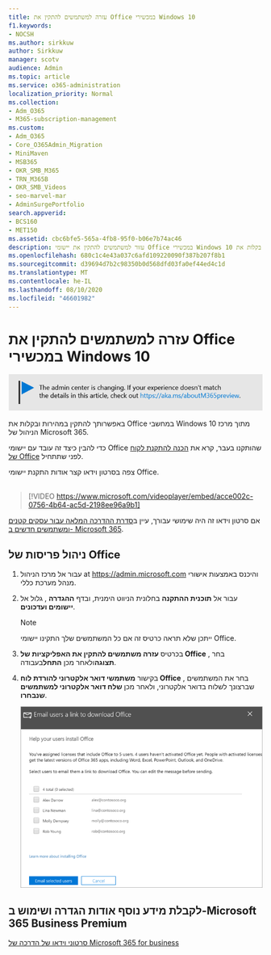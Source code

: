 ```yaml
---
title: עזרה למשתמשים להתקין את Office במכשירי Windows 10
f1.keywords:
- NOCSH
ms.author: sirkkuw
author: Sirkkuw
manager: scotv
audience: Admin
ms.topic: article
ms.service: o365-administration
localization_priority: Normal
ms.collection:
- Adm_O365
- M365-subscription-management
ms.custom:
- Adm_O365
- Core_O365Admin_Migration
- MiniMaven
- MSB365
- OKR_SMB_M365
- TRN_M365B
- OKR_SMB_Videos
- seo-marvel-mar
- AdminSurgePortfolio
search.appverid:
- BCS160
- MET150
ms.assetid: cbc6bfe5-565a-4fb8-95f0-b06e7b74ac46
description: עזור למשתמשים להתקין את יישומי Office במכשירי Windows 10 ולהתקין בקלות את Office במחשבי Windows 10 מתוך מרכז הניהול של Microsoft 365.
ms.openlocfilehash: 680c1c4e43a037c6afd109220090f387b207f8b1
ms.sourcegitcommit: d39694d7b2c98350b0d568dfd03fa0ef44ed4c1d
ms.translationtype: MT
ms.contentlocale: he-IL
ms.lasthandoff: 08/10/2020
ms.locfileid: "46601982"
---
```

# <a name="help-your-users-install-office-on-windows-10-devices"></a>עזרה למשתמשים להתקין את Office במכשירי Windows 10

[![תווית המיידעת אותך שמרכז הניהול משתנה ושניתן למצוא פרטים נוספים ב- aka.ms/aboutM365preview.](../media/m365admincenterchanging.png)](https://docs.microsoft.com/office365/admin/microsoft-365-admin-center-preview)

באפשרותך להתקין במהירות ובקלות את Office במחשבי Windows 10 מתוך מרכז הניהול של Microsoft 365.
  
כדי להבין כיצד זה עובד עם יישומי Office שהותקנו בעבר, קרא את [הכנה להתקנת לקוח של Office](prepare-for-office-client-deployment.md) לפני שתתחיל.

צפה בסרטון וידאו קצר אודות התקנת יישומי Office.<br><br>

> [!VIDEO https://www.microsoft.com/videoplayer/embed/acce002c-0756-4b64-ac5d-2198ee96a9b1] 

אם סרטון וידאו זה היה שימושי עבורך, עיין ב[סדרת ההדרכה המלאה עבור עסקים קטנים ומשתמשים חדשים ב- Microsoft 365](https://support.microsoft.com/office/6ab4bbcd-79cf-4000-a0bd-d42ce4d12816).

## <a name="manage-office-deployments"></a>ניהול פריסות של Office

1. עבור אל מרכז הניהול at <a href="https://go.microsoft.com/fwlink/p/?linkid=2024339" target="_blank">https://admin.microsoft.com</a> והיכנס באמצעות אישורי מנהל מערכת כללי. 

2. עבור אל **תוכנית ההתקנה** בחלונית הניווט הימנית, ובדף **ההגדרה** , גלול אל **יישומים ועדכונים**.
    > [!NOTE]
    > ייתכן שלא תראה כרטיס זה אם כל המשתמשים שלך התקינו יישומי Office.
  
3. בכרטיס **עזרה משתמשים להתקין את האפליקציות של Office** , בחר **תצוגה**ולאחר מכן **התחל**בעבודה.
    
4. בקישור **משתמשי דואר אלקטרוני להורדת לוח Office** , בחר את המשתמשים שברצונך לשלוח בדואר אלקטרוני, ולאחר מכן **שלח דואר אלקטרוני למשתמשים שנבחרו**.

   ![בחר משתמשים כדי לשלוח דואר אלקטרוני באמצעות הקישור להורדת Office.](../media/sendemailtousers.png)

## <a name="for-more-on-setting-up-and-using-microsoft-365-business-premium"></a>לקבלת מידע נוסף אודות הגדרה ושימוש ב-Microsoft 365 Business Premium

[סרטוני וידאו של הדרכה של Microsoft 365 for business](https://support.microsoft.com/office/6ab4bbcd-79cf-4000-a0bd-d42ce4d12816)
